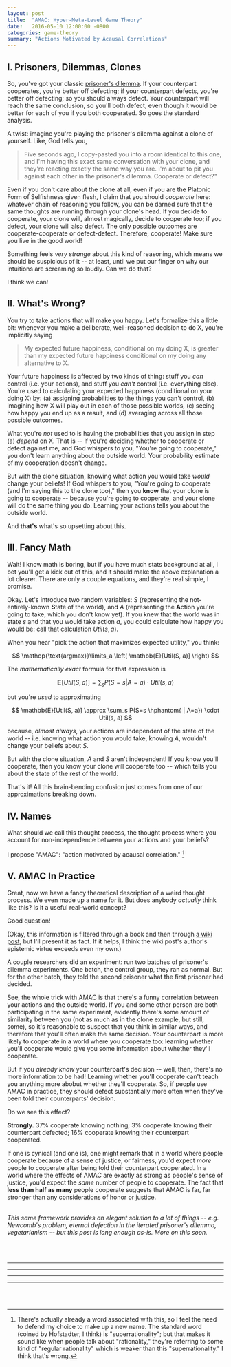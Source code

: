```yaml
---
layout: post
title:  "AMAC: Hyper-Meta-Level Game Theory"
date:   2016-05-10 12:00:00 -0800
categories: game-theory
summary: "Actions Motivated by Acausal Correlations"
---
```


I. Prisoners, Dilemmas, Clones
------------------------------

So, you've got your classic [prisoner's dilemma][prisoners-dilemma]. If your counterpart cooperates, you're better off defecting; if your counterpart defects, you're better off defecting; so you should always defect. Your counterpart will reach the same conclusion, so you'll both defect, even though it would be better for each of you if you both cooperated. So goes the standard analysis.

A twist: imagine you're playing the prisoner's dilemma against a clone of yourself. Like, God tells you,

> Five seconds ago, I copy-pasted you into a room identical to this one,
> and I'm having this exact same conversation with your clone,
> and they're reacting exactly the same way you are.
> I'm about to pit you against each other in the prisoner's dilemma.
> Cooperate or defect?"

Even if you don't care about the clone at all, even if you are the Platonic Form of Selfishness given flesh, I claim that you should *cooperate* here: whatever chain of reasoning you follow, you can be darned sure that the same thoughts are running through your clone's head. If you decide to cooperate, your clone will, almost magically, decide to cooperate too; if you defect, your clone will also defect. The only possible outcomes are cooperate-cooperate or defect-defect. Therefore, cooperate! Make sure you live in the good world!

Something feels *very strange* about this kind of reasoning, which means we should be suspicious of it -- at least, until we put our finger on why our intuitions are screaming so loudly. Can we do that?

I think we can!


II. What's Wrong?
-----------------

You try to take actions that will make you happy. Let's formalize this a little bit: whenever you make a deliberate, well-reasoned decision to do X, you're implicitly saying

> My expected future happiness, conditional on my doing X,
> is greater than my expected future happiness conditional on my doing any alternative to X.

Your future happiness is affected by two kinds of thing: stuff you *can* control (i.e. your actions), and stuff you *can't* control (i.e. everything else). You're used to calculating your expected happiness (conditional on your doing X) by: (a) assigning probabilities to the things you can't control, (b) imagining how X will play out in each of those possible worlds, (c) seeing how happy you end up as a result, and (d) averaging across all those possible outcomes.

What you're *not* used to is having the probabilities that you assign in step (a) *depend* on X. That is -- if you're deciding whether to cooperate or defect against me, and God whispers to you, "You're going to cooperate," you don't learn anything about the outside world. Your probability estimate of my cooperation doesn't change.

But with the clone situation, knowing what action you would take *would* change your beliefs! If God whispers to you, "You're going to cooperate (and I'm saying this to the clone too)," then you **know** that your clone is going to cooperate -- because you're going to cooperate, and your clone will do the same thing you do. Learning your actions tells you about the outside world.

And **that's** what's so upsetting about this.



III. Fancy Math
---------------

Wait! I know math is boring, but if you have much stats background at all, I bet you'll get a kick out of this, and it should make the above explanation a lot clearer. There are only a couple equations, and they're real simple, I promise.

Okay. Let's introduce two random variables: $S$ (representing the not-entirely-known **S**tate of the world), and $A$ (representing the **A**ction you're going to take, which you don't know yet). If you knew that the world was in state $s$ and that you would take action $a$, you could calculate how happy you would be: call that calculation $Util(s, a)$.

When you hear "pick the action that maximizes expected utility," you think:

$$ \mathop{\text{argmax}}\limits_a \left( \mathbb{E}[Util(S, a)] \right) $$

The *mathematically exact* formula for that expression is

$$ \mathbb{E}[Util(S, a)] = \sum_s P(S=s | A=a) \cdot Util(s, a) $$

but you're *used* to approximating

$$ \mathbb{E}[Util(S, a)] \approx \sum_s P(S=s \hphantom{ | A=a}) \cdot Util(s, a) $$

because, *almost always*, your actions are independent of the state of the world -- i.e. knowing what action you would take, knowing $A$, wouldn't change your beliefs about $S$.

But with the clone situation, $A$ and $S$ aren't independent! If you know you'll cooperate, then you know your clone will cooperate too -- which tells you about the state of the rest of the world.

That's it! All this brain-bending confusion just comes from one of our approximations breaking down.




IV. Names
---------

What should we call this thought process, the thought process where you account for non-independence between your actions and your beliefs?

I propose "AMAC": "action motivated by acausal correlation." [^superrationality]



V. AMAC In Practice
-----------------------------

Great, now we have a fancy theoretical description of a weird thought process. We even made up a name for it. But does anybody *actually* think like this? Is it a useful real-world concept?

Good question!

(Okay, this information is filtered through a book and then through [a wiki post][in-practice-src], but I'll present it as fact. If it helps, I think the wiki post's author's epistemic virtue exceeds even my own.)

A couple researchers did an experiment: run two batches of prisoner's dilemma experiments. One batch, the control group, they ran as normal. But for the other batch, they told the second prisoner what the first prisoner had decided.

See, the whole trick with AMAC is that there's a funny correlation between your actions and the outside world. If you and some other person are both participating in the same experiment, evidently there's some amount of similarity between you (not as much as in the clone example, but still, some), so it's reasonable to suspect that you think in similar ways, and therefore that you'll often make the same decision. Your counterpart is more likely to cooperate in a world where you cooperate too: learning whether you'll cooperate would give you some information about whether they'll cooperate.

But if you *already know* your counterpart's decision -- well, then, there's no more information to be had! Learning whether you'll cooperate can't teach you anything more abobut whether they'll cooperate. So, if people use AMAC in practice, they should defect substantially more often when they've been told their counterparts' decision.

Do we see this effect?

**Strongly.** 37% cooperate knowing nothing; 3% cooperate knowing their counterpart defected; 16% cooperate knowing their counterpart cooperated.

If one is cynical (and one is), one might remark that in a world where people cooperate because of a sense of justice, or fairness, you'd expect *more* people to cooperate after being told their counterpart cooperated. In a world where the effects of AMAC are exactly as strong as people's sense of justice, you'd expect the *same* number of people to cooperate. The fact that **less than half as many** people cooperate suggests that AMAC is far, far stronger than any considerations of honor or justice.

<br/>
<i>This same framework provides an elegant solution to a lot of things -- e.g. Newcomb's problem, eternal defection in the iterated prisoner's dilemma, vegetarianism -- but this post is long enough as-is. More on this soon.</i>

<br/><br/>
<hr/><hr/><hr/><hr/>
<br/><br/>


[^superrationality]: There's actually already a word associated with this, so I feel the need to defend my choice to make up a new name. The standard word (coined by Hofstadter, I think) is "superrationality"; but that makes it sound like when people talk about "rationality," they're referring to some kind of "regular rationality" which is weaker than this "superrationality." I think that's wrong.


[prisoners-dilemma]: https://en.wikipedia.org/wiki/Prisoner%27s_dilemma
[in-practice-src]: http://lesswrong.com/lw/dgc/interlude_for_behavioral_economics/
